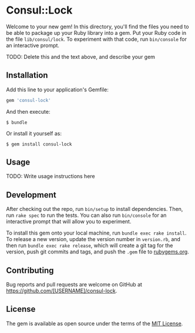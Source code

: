 # Consul::Lock

Welcome to your new gem! In this directory, you'll find the files you need to be able to package up your Ruby library into a gem. Put your Ruby code in the file `lib/consul/lock`. To experiment with that code, run `bin/console` for an interactive prompt.

TODO: Delete this and the text above, and describe your gem

## Installation

Add this line to your application's Gemfile:

```ruby
gem 'consul-lock'
```

And then execute:

    $ bundle

Or install it yourself as:

    $ gem install consul-lock

## Usage

TODO: Write usage instructions here

## Development

After checking out the repo, run `bin/setup` to install dependencies. Then, run `rake spec` to run the tests. You can also run `bin/console` for an interactive prompt that will allow you to experiment.

To install this gem onto your local machine, run `bundle exec rake install`. To release a new version, update the version number in `version.rb`, and then run `bundle exec rake release`, which will create a git tag for the version, push git commits and tags, and push the `.gem` file to [rubygems.org](https://rubygems.org).

## Contributing

Bug reports and pull requests are welcome on GitHub at https://github.com/[USERNAME]/consul-lock.


## License

The gem is available as open source under the terms of the [MIT License](http://opensource.org/licenses/MIT).

